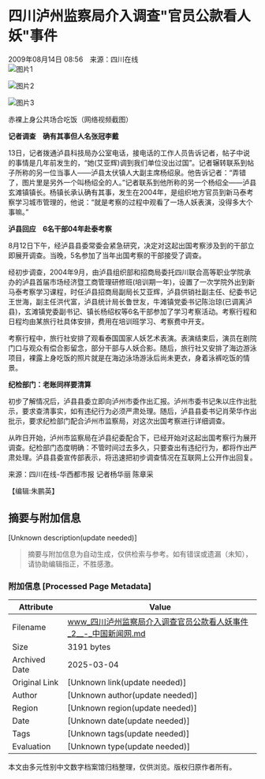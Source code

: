 # 四川泸州监察局介入调查"官员公款看人妖"事件

2009年08月14日 08:56　来源：四川在线  
![图片1](http://i2.chinanews.com/zwimg/01.jpg)

![图片2](http://www.chinanews.com.cn/fileftp/2009/01/2009-01-19/U76P4T47D10173F976DT20090119173942.gif)

![图片3](http://www.chinanews.com.cn/fileftp/2009/01/2009-01-19/U76P4T47D10173F979DT20090119163219.gif)

赤裸上身公共场合吃饭（网络视频截图）

**记者调查　确有其事但人名张冠李戴**

13日，记者拨通泸县科技局办公室电话，接电话的工作人员告诉记者，帖子中说的事情是几年前发生的，“她(艾亚辉)调到我们单位没出过国”。记者辗转联系到帖子所称的另一位当事人——泸县太伏镇人大副主席杨绍泉。他告诉记者：“弄错了，图片里是另外一个叫杨绍全的人。”记者联系到他所称的另一个杨绍全——泸县玄滩镇镇长。杨镇长承认确有其事，发生在2004年，是组织地方官员到新马泰考察学习城市管理的，他说：“就是考察的过程中观看了一场人妖表演，没得多大个事嘛。”

**泸县回应　6名干部04年赴泰考察**

8月12日下午，经泸县县委常委会紧急研究，决定对这起出国考察涉及到的干部立即展开调查。当晚，5名参加了当年出国考察的干部接受了调查。

经初步调查，2004年9月，由泸县组织部和招商局委托四川联合高等职业学院承办的泸县首届市场经济暨工商管理研修班(培训期一年)，设置了一次学院外出到新马泰考察学习课程，时任泸县招商局副局长艾亚辉，泸县供销社副主任、纪委书记王世海，副主任洪代富，泸县统计局长鲁世友，牛滩镇党委书记陈治琼(已调离泸县)，玄滩镇党委副书记、镇长杨绍权等6名干部参加了学习考察活动。考察行程和日程均由某旅行社具体安排，费用在培训班学习、考察费中开支。

考察行程中，旅行社安排了观看泰国国家人妖艺术表演。表演结束后，演员在剧院门口与观众有偿合影留念，部分干部与人妖合影。随后，旅行社又安排了海边游泳项目，裸露上身吃饭的照片就是在海边泳场游泳后尚未更衣，身着泳裤吃饭的情景。

**纪检部门：老账同样要清算**

初步了解情况后，泸县县委立即向泸州市委作出汇报。泸州市委书记朱以庄作出批示，要求查清事实，如有违纪行为必须严肃处理。随后，泸县县委书记肖荣华作出批示，要求纪检部门配合泸州市监察局，对这次出国考察进行详细调查。

从昨日开始，泸州市监察局在泸县纪委配合下，已经开始对这起出国考察行为展开调查。纪检部门态度明确：不管时间过去多久，只要查出有违纪行为，都将作出严肃处理。泸县县委宣传部表示，将迅速把初步调查情况在互联网上公开作出回复。

来源：四川在线-华西都市报 记者杨华丽 陈章采 

【编辑:朱鹏英】
<!-- tcd_original_link http://www.chinanews.com.cn/gn/news/2009/08-14/1818056.shtml -->


## 摘要与附加信息

<!-- tcd_abstract -->
[Unknown description(update needed)]
<!-- tcd_abstract_end -->

> 摘要与附加信息为自动生成，仅供检索与参考。如有错误或遗漏（未知），请协助编辑指正，不胜感激。

### 附加信息 [Processed Page Metadata]

| Attribute       | Value                                  |
|-----------------|----------------------------------------|
| Filename        | www_四川泸州监察局介入调查官员公款看人妖事件_2__-_中国新闻网.md                             |
| Size            | 3191 bytes                           |
| Archived Date   | 2025-03-04                             |
| Original Link   | [Unknown link(update needed)]                       |
| Author          | [Unknown author(update needed)]                               |
| Region          | [Unknown region(update needed)]                               |
| Date            | [Unknown date(update needed)]                                 |
| Tags            | [Unknown tags(update needed)]                                 |
| Evaluation            | [Unknown type(update needed)]                                 |
<!-- tcd_table_end -->

本文由多元性别中文数字档案馆归档整理，仅供浏览。版权归原作者所有。
